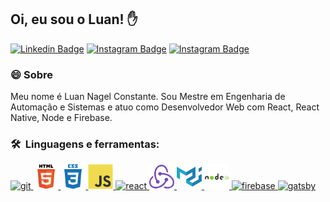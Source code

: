 ## Oi, eu sou o Luan! :hand:

<!--[![Github Badge](https://img.shields.io/badge/GitHub-100000?style=for-the-badge&logo=github&logoColor=white&link=https://github.com/Luan-Nagel)](https://github.com/Luan-Nagel)-->
[![Linkedin Badge](https://img.shields.io/badge/LinkedIn-0077B5?style=for-the-badge&logo=linkedin&logoColor=white&link=https://www.linkedin.com/in/luan-nagel-constante-54541b168/)](https://www.linkedin.com/in/luan-nagel-constante-54541b168/)
[![Instagram Badge](https://img.shields.io/badge/Gmail-D14836?style=for-the-badge&logo=gmail&logoColor=white&link=mailto:rodrigo4635@gmail.com)](mailto:rodrigo4635@gmail.com)
[![Instagram Badge](https://img.shields.io/badge/Instagram-E4405F?style=for-the-badge&logo=instagram&logoColor=white&link=https://instagram.com/nagelconstante)](https://instagram.com/nagelconstante)

### :smile: Sobre
Meu nome é Luan Nagel Constante. Sou Mestre em Engenharia de Automação e Sistemas e atuo como Desenvolvedor Web com React, React Native, Node e Firebase.

### 🛠 &nbsp;Linguagens e ferramentas:

<p>
  <a href="https://git-scm.com/" target="_blank">
    <img src="https://www.vectorlogo.zone/logos/git-scm/git-scm-icon.svg" alt="git" width="40" height="40"/>
  </a>
  <a href="https://www.w3.org/html/" target="_blank">
    <img src="https://raw.githubusercontent.com/devicons/devicon/master/icons/html5/html5-original-wordmark.svg" alt="html5" width="40" height="40"/>
  </a>
  <a href="https://www.w3schools.com/css/" target="_blank">
    <img src="https://github.com/devicons/devicon/blob/master/icons/css3/css3-plain-wordmark.svg" alt="css3" width="40" height="40"/>
  </a>
  <a href="https://developer.mozilla.org/en-US/docs/Web/JavaScript" target="_blank">
    <img src="https://raw.githubusercontent.com/devicons/devicon/master/icons/javascript/javascript-original.svg" alt="javascript" width="40" height="40"/>
  </a>
  <a href="https://reactjs.org/" target="_blank">
    <img src="https://reactnative.dev/img/header_logo.svg" alt="react" width="40" height="40"/>
  </a>
  <a href="https://redux.js.org/" target="_blank">
    <img src="https://github.com/devicons/devicon/blob/master/icons/redux/redux-original.svg" alt="redux" width="40" height="40"/>
  </a>
  <a href="https://mui.com/" target="_blank">
    <img src="https://github.com/devicons/devicon/blob/master/icons/materialui/materialui-original.svg" alt="materialui" width="40" height="40"/>
  </a>
  <a href="https://nodejs.org" target="_blank">
    <img src="https://raw.githubusercontent.com/devicons/devicon/master/icons/nodejs/nodejs-original-wordmark.svg" alt="nodejs" width="40" height="40"/>
  </a>
  <a href="https://firebase.google.com/" target="_blank">
    <img src="https://www.vectorlogo.zone/logos/firebase/firebase-icon.svg" alt="firebase" width="40" height="40"/>
  </a>
  <a href="https://www.gatsbyjs.com/" target="_blank">
    <img src="https://www.vectorlogo.zone/logos/gatsbyjs/gatsbyjs-icon.svg" alt="gatsby" width="40" height="40"/>
  </a>
  <!--
  <a href="https://nextjs.org/" target="_blank">
    <img src="https://github.com/devicons/devicon/blob/master/icons/nextjs/nextjs-original.svg" alt="nextjs" width="40" height="40"/>
  </a>
  -->
</p>
